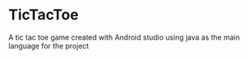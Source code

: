 # TicTacToe
A tic tac toe game created with Android studio using java as the main language for the project
